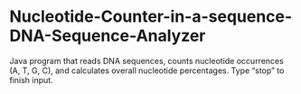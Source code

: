 # Nucleotide-Counter-in-a-sequence-DNA-Sequence-Analyzer
Java program that reads DNA sequences, counts nucleotide occurrences (A, T, G, C), and calculates overall nucleotide percentages. Type “stop” to finish input.
